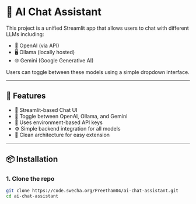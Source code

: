 # 🧠 AI Chat Assistant

This project is a unified Streamlit app that allows users to chat with different LLMs including:

- 🧊 OpenAI (via API)
- 🖥️ Ollama (locally hosted)
- 🌐 Gemini (Google Generative AI)

Users can toggle between these models using a simple dropdown interface.

---

## 🚀 Features

- 💬 Streamlit-based Chat UI
- 🔄 Toggle between OpenAI, Ollama, and Gemini
- 🔑 Uses environment-based API keys
- ⚙️ Simple backend integration for all models
- 📂 Clean architecture for easy extension

---

## 📦 Installation

### 1. Clone the repo

```bash
git clone https://code.swecha.org/Preetham04/ai-chat-assistant.git
cd ai-chat-assistant
